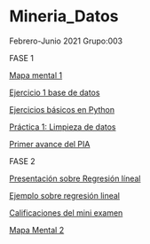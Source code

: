 # Mineria_Datos

Febrero-Junio 2021
Grupo:003

FASE 1

[Mapa mental 1](https://github.com/jeniferdeleon1860533/Mineria_Datos/blob/main/MapaMental_1_1860533.pdf)

[Ejercicio 1 base de datos](https://github.com/marioalb127/MinDat2021/blob/main/Ej1_BasesDatos_Equipo_3.pdf)

[Ejercicios básicos en Python](https://github.com/jeniferdeleon1860533/Mineria_Datos/blob/main/Ej_Python_1860533.ipynb)

[Práctica 1: Limpieza de datos](https://github.com/marioalb127/MinDat2021/blob/main/Ej_Limpieza_Equipo3.ipynb)

[Primer avance del PIA](https://github.com/marioalb127/MinDat2021/blob/main/Avance1_PIA_Equipo3.ipynb)

FASE 2

[Presentación sobre Regresión líneal](https://github.com/marioalb127/MinDat2021/blob/main/Presentaci%C3%B3n_Regresi%C3%B3n-Lineal_Equipo-3.pdf)

[Ejemplo sobre regresión lineal](https://github.com/marioalb127/MinDat2021/blob/main/Ejemplo_Regresi%C3%B3n-Lineal_Equipo-3.ipynb)

[Calificaciones del mini examen](https://github.com/marioalb127/MinDat2021/blob/main/Calificaciones_Regresi%C3%B3n-Lineal_Equipo-3.pdf)

[Mapa Mental 2](https://github.com/jeniferdeleon1860533/Mineria_Datos/blob/main/MapaMental_2_1860533.pdf)
